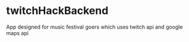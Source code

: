 # twitchHackBackend
App designed for music festival goers which uses twitch api and google maps api
